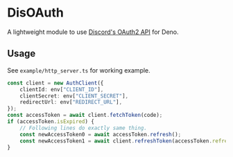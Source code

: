 # DisOAuth

A lightweight module to use [Discord's OAuth2 API](https://discord.com/developers/docs/topics/oauth2) for Deno.

## Usage

See `example/http_server.ts` for working example.

```ts
const client = new AuthClient({
    clientId: env["CLIENT_ID"],
    clientSecret: env["CLIENT_SECRET"],
    redirectUrl: env["REDIRECT_URL"],
});
const accessToken = await client.fetchToken(code);
if (accessToken.isExpired) {
    // Following lines do exactly same thing.
    const newAccessToken0 = await accessToken.refresh();
    const newAccessToken1 = await client.refreshToken(accessToken.refreshToken);
}
```
